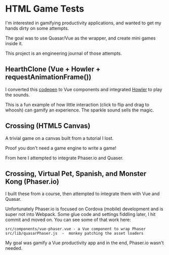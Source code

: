 # HTML Game Tests

I'm interested in gamifying productivity applications, and wanted to get my hands dirty on some attempts.

The goal was to use Quasar/Vue as the wrapper, and create mini games inside it.

This project is an engineering journal of those attempts.  

## HearthClone (Vue + Howler + requestAnimationFrame())

I converted this [codepen](https://codepen.io/jackrugile/pen/zqJdXM) to Vue components and integrated [Howler](https://howlerjs.com/) to play the sounds.

This is a fun example of how little interaction (click to flip and drag to whoosh) can gamify an experience.  The sparkle sound sells the magic.

## Crossing (HTML5 Canvas)

A trivial game on a canvas built from a tutorial I lost.

Proof you don't need a game engine to write a game!

From here I attempted to integrate Phaser.io and Quaser.

## Crossing, Virtual Pet, Spanish, and Monster Kong (Phaser.io)

I built these from a course, then attempted to integrate them with Vue and Quasar.

Unfortunately Phaser.io is focused on Cordova (mobile) development and is super not into Webpack.  Some glue code and settings fiddling later, I hit commit and moved on.  You can see some of that work here:

```
src/components/vue-phaser.vue - a Vue component to wrap Phaser
src/lib/quasarPhaser.js  -  monkey patching the asset loaders
```

My goal was gamify a Vue productivity app and in the end, Phaser.io wasn't needed.